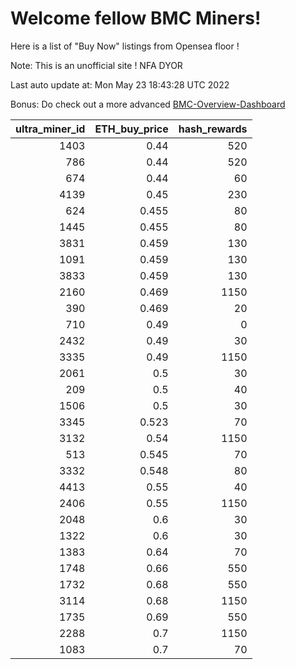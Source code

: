 # Welcome fellow BMC Miners!
Here is a list of "Buy Now" listings from Opensea floor !

Note: This is an unofficial site ! NFA DYOR

Last auto update at: Mon May 23 18:43:28 UTC 2022

Bonus: Do check out a more advanced [BMC-Overview-Dashboard](https://dune.com/defifunk/BMC-Overview-Dashboard)


|   ultra_miner_id |   ETH_buy_price |   hash_rewards |
|-----------------:|----------------:|---------------:|
|             1403 |           0.44  |            520 |
|              786 |           0.44  |            520 |
|              674 |           0.44  |             60 |
|             4139 |           0.45  |            230 |
|              624 |           0.455 |             80 |
|             1445 |           0.455 |             80 |
|             3831 |           0.459 |            130 |
|             1091 |           0.459 |            130 |
|             3833 |           0.459 |            130 |
|             2160 |           0.469 |           1150 |
|              390 |           0.469 |             20 |
|              710 |           0.49  |              0 |
|             2432 |           0.49  |             30 |
|             3335 |           0.49  |           1150 |
|             2061 |           0.5   |             30 |
|              209 |           0.5   |             40 |
|             1506 |           0.5   |             30 |
|             3345 |           0.523 |             70 |
|             3132 |           0.54  |           1150 |
|              513 |           0.545 |             70 |
|             3332 |           0.548 |             80 |
|             4413 |           0.55  |             40 |
|             2406 |           0.55  |           1150 |
|             2048 |           0.6   |             30 |
|             1322 |           0.6   |             30 |
|             1383 |           0.64  |             70 |
|             1748 |           0.66  |            550 |
|             1732 |           0.68  |            550 |
|             3114 |           0.68  |           1150 |
|             1735 |           0.69  |            550 |
|             2288 |           0.7   |           1150 |
|             1083 |           0.7   |             70 |